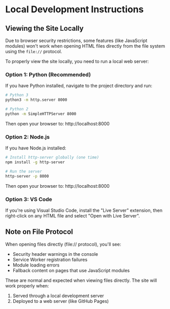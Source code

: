 # Local Development Instructions

## Viewing the Site Locally

Due to browser security restrictions, some features (like JavaScript modules) won't work when opening HTML files directly from the file system using the `file://` protocol.

To properly view the site locally, you need to run a local web server:

### Option 1: Python (Recommended)
If you have Python installed, navigate to the project directory and run:

```bash
# Python 3
python3 -m http.server 8000

# Python 2
python -m SimpleHTTPServer 8000
```

Then open your browser to: http://localhost:8000

### Option 2: Node.js
If you have Node.js installed:

```bash
# Install http-server globally (one time)
npm install -g http-server

# Run the server
http-server -p 8000
```

Then open your browser to: http://localhost:8000

### Option 3: VS Code
If you're using Visual Studio Code, install the "Live Server" extension, then right-click on any HTML file and select "Open with Live Server".

## Note on File Protocol
When opening files directly (file:// protocol), you'll see:
- Security header warnings in the console
- Service Worker registration failures
- Module loading errors
- Fallback content on pages that use JavaScript modules

These are normal and expected when viewing files directly. The site will work properly when:
1. Served through a local development server
2. Deployed to a web server (like GitHub Pages)